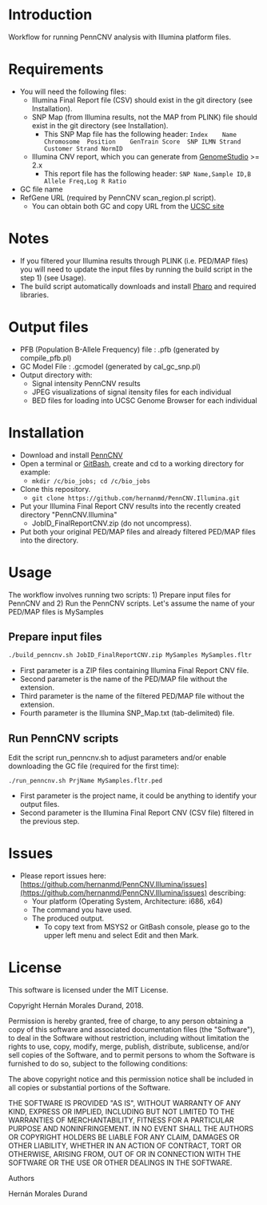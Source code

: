 # Introduction

Workflow for running PennCNV analysis with Illumina platform files.

# Requirements

  - You will need the following files:
    - Illumina Final Report file (CSV) should exist in the git directory (see Installation).
    - SNP Map (from Illumina results, not the MAP from PLINK) file should exist in the git directory (see Installation).
      - This SNP Map file has the following header: ```Index	Name	Chromosome	Position	GenTrain Score	SNP	ILMN Strand	Customer Strand	NormID```
    - Illumina CNV report, which you can generate from [GenomeStudio](https://support.illumina.com/array/array_software/genomestudio/downloads.html) >= 2.x
      - This report file has the following header: ```SNP Name,Sample ID,B Allele Freq,Log R Ratio```
  - GC file name
  - RefGene URL (required by PennCNV scan_region.pl script). 
    - You can obtain both GC and copy URL from the [UCSC site](http://hgdownload.cse.ucsc.edu/downloads.html)

# Notes

  - If you filtered your Illumina results through PLINK (i.e. PED/MAP files) you will need to update the input files by running the build script in the step 1) (see Usage).
  - The build script automatically downloads and install [Pharo](https://www.pharo.org) and required libraries.
  
# Output files

  - PFB (Population B-Allele Frequency) file : .pfb (generated by compile_pfb.pl)
  - GC Model File : .gcmodel (generated by cal_gc_snp.pl)
  - Output directory with:
    - Signal intensity PennCNV results
    - JPEG visualizations of signal itensity files for each individual
    - BED files for loading into UCSC Genome Browser for each individual

# Installation

  - Download and install [PennCNV](http://penncnv.openbioinformatics.org/en/latest/user-guide/download/)
  - Open a terminal or [GitBash](https://git-scm.com/downloads), create and cd to a working directory for example: 
    - ```mkdir /c/bio_jobs; cd /c/bio_jobs```
  - Clone this repository. 
    - ```git clone https://github.com/hernanmd/PennCNV.Illumina.git```
  - Put your Illumina Final Report CNV results into the recently created directory "PennCNV.Illumina" 
    - JobID_FinalReportCNV.zip (do not uncompress).
  - Put both your original PED/MAP files and already filtered PED/MAP files into the directory.
    
 # Usage
 
The workflow involves running two scripts: 1) Prepare input files for PennCNV and 2) Run the PennCNV scripts.
Let's assume the name of your PED/MAP files is MySamples

## Prepare input files

```bash
./build_penncnv.sh JobID_FinalReportCNV.zip MySamples MySamples.fltr
```
  - First parameter is a ZIP files containing Illumina Final Report CNV file.
  - Second parameter is the name of the PED/MAP file without the extension.
  - Third parameter is the name of the filtered PED/MAP file without the extension.
  - Fourth parameter is the Illumina SNP_Map.txt (tab-delimited) file.

## Run PennCNV scripts

Edit the script run_penncnv.sh to adjust parameters and/or enable downloading the GC file (required for the first time): 

```
./run_penncnv.sh PrjName MySamples.fltr.ped
```

  - First parameter is the project name, it could be anything to identify your output files.
  - Second parameter is the Illumina Final Report CNV (CSV file) filtered in the previous step.
  
 # Issues
 
   - Please report issues here: [https://github.com/hernanmd/PennCNV.Illumina/issues](https://github.com/hernanmd/PennCNV.Illumina/issues) describing:
     - Your platform (Operating System, Architecture: i686, x64)
     - The command you have used.
     - The produced output. 
       - To copy text from MSYS2 or GitBash console, please go to the upper left menu and select Edit and then Mark.
 
 # License
 
This software is licensed under the MIT License.

Copyright Hernán Morales Durand, 2018.

Permission is hereby granted, free of charge, to any person obtaining  a copy of this software and associated documentation files (the "Software"), to deal in the Software without restriction, including without limitation the rights to use, copy, modify, merge, publish, distribute, sublicense, and/or sell copies of the Software, and to permit persons to whom the Software is furnished to do so, subject to the following conditions:

The above copyright notice and this permission notice shall be included in all copies or substantial portions of the Software.

THE SOFTWARE IS PROVIDED "AS IS", WITHOUT WARRANTY OF ANY KIND, 
EXPRESS OR IMPLIED, INCLUDING BUT NOT LIMITED TO THE WARRANTIES OF 
MERCHANTABILITY, FITNESS FOR A PARTICULAR PURPOSE AND NONINFRINGEMENT. 
IN NO EVENT SHALL THE AUTHORS OR COPYRIGHT HOLDERS BE LIABLE FOR ANY 
CLAIM, DAMAGES OR OTHER LIABILITY, WHETHER IN AN ACTION OF CONTRACT, 
TORT OR OTHERWISE, ARISING FROM, OUT OF OR IN CONNECTION WITH THE 
SOFTWARE OR THE USE OR OTHER DEALINGS IN THE SOFTWARE.

Authors

Hernán Morales Durand
